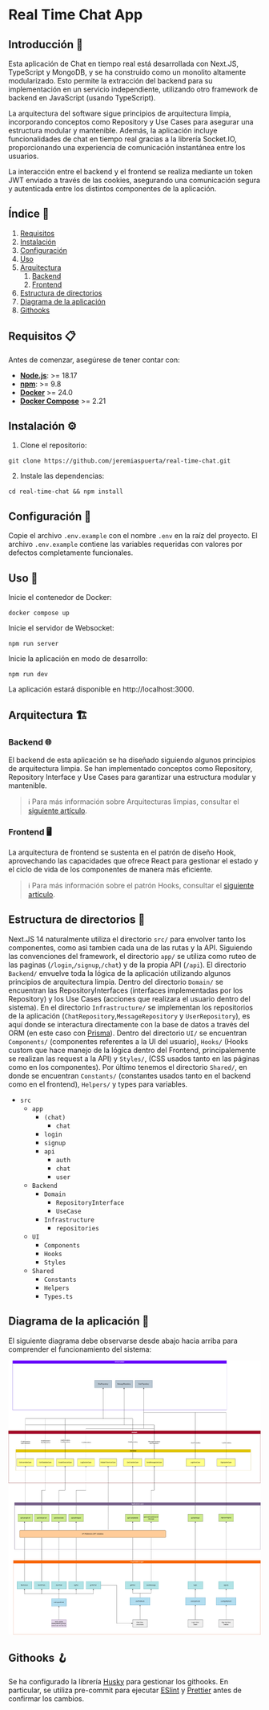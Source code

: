 
# Real Time Chat App

## Introducción 🚀

Esta aplicación de Chat en tiempo real está desarrollada con Next.JS, TypeScript y MongoDB, y se ha construido como un monolito altamente modularizado. Esto permite la extracción del backend para su implementación en un servicio independiente, utilizando otro framework de backend en JavaScript (usando TypeScript).

La arquitectura del software sigue principios de arquitectura limpia, incorporando conceptos como Repository y Use Cases para asegurar una estructura modular y mantenible. Además, la aplicación incluye funcionalidades de chat en tiempo real gracias a la librería Socket.IO, proporcionando una experiencia de comunicación instantánea entre los usuarios.

La interacción entre el backend y el frontend se realiza mediante un token JWT enviado a través de las cookies, asegurando una comunicación segura y autenticada entre los distintos componentes de la aplicación.

## Índice 📖

1. [Requisitos](#requisitos)
2. [Instalación](#instalación)
3. [Configuración](#configuración)
4. [Uso](#uso)
5. [Arquitectura](#arquitectura)
   1. [Backend](#backend)
   2. [Frontend](#frontend)
6. [Estructura de directorios](#estructura-de-directorios)
7. [Diagrama de la aplicación](#diagrama-de-la-aplicación)
8. [Githooks](#githooks)

## Requisitos 📋

Antes de comenzar, asegúrese de tener contar con:

- **[Node.js](https://nodejs.org/en)**: >= 18.17
- **[npm](https://www.npmjs.com/)**: >= 9.8
- **[Docker](https://www.docker.com/)** >= 24.0
- **[Docker Compose](https://docs.docker.com/compose/install/)** >= 2.21

## Instalación ⚙️

1. Clone el repositorio:

```
git clone https://github.com/jeremiaspuerta/real-time-chat.git
```

2. Instale las dependencias:

```
cd real-time-chat && npm install
```

## Configuración 🔧

Copie el archivo `.env.example` con el nombre `.env` en la raíz del proyecto. El archivo `.env.example` contiene las variables requeridas con valores por defectos completamente funcionales.

## Uso 🚦

Inicie el contenedor de Docker:

```
docker compose up
```

Inicie el servidor de Websocket:

```
npm run server
```

Inicie la aplicación en modo de desarrollo:

```
npm run dev
```

La aplicación estará disponible en http://localhost:3000.

## Arquitectura 🏗️

### Backend 🌐

El backend de esta aplicación se ha diseñado siguiendo algunos principios de arquitectura limpia. Se han implementado conceptos como Repository, Repository Interface y Use Cases para garantizar una estructura modular y mantenible.

> ℹ️ Para más información sobre Arquitecturas limpias, consultar el [siguiente artículo](https://blog.cleancoder.com/uncle-bob/2012/08/13/the-clean-architecture.html).

### Frontend 🖥️

La arquitectura de frontend se sustenta en el patrón de diseño Hook, aprovechando las capacidades que ofrece React para gestionar el estado y el ciclo de vida de los componentes de manera más eficiente.

> ℹ️ Para más información sobre el patrón Hooks, consultar el [siguiente artículo](https://www.patterns.dev/react/hooks-pattern/).

## Estructura de directorios 📂

Next.JS 14 naturalmente utiliza el directorio `src/` para envolver tanto los componentes, como asi tambien cada una de las rutas y la API.
Siguiendo las convenciones del framework, el directorio `app/` se utiliza como ruteo de las paginas (`/login`,`/signup`,`/chat`) y de la propia API (`/api`).
El directorio `Backend/` envuelve toda la lógica de la aplicación utilizando algunos principios de arquitectura limpia. Dentro del directorio `Domain/` se encuentran las RepositoryInterfaces (interfaces implementadas por los Repository) y los Use Cases (acciones que realizara el usuario dentro del sistema). En el directorio `Infrastructure/` se implementan los repositorios de la aplicación (`ChatRepository`,`MessageRepository` y `UserRepository`), es aquí donde se interactura directamente con la base de datos a través del ORM (en este caso con [Prisma](https://www.prisma.io/)).
Dentro del directorio `UI/` se encuentran `Components/` (componentes referentes a la UI del usuario), `Hooks/` (Hooks custom que hace manejo de la lógica dentro del Frontend, principalemente se realizan las request a la API) y `Styles/`, (CSS usados tanto en las páginas como en los componentes).
Por último tenemos el directorio `Shared/`, en donde se encuentran `Constants/` (constantes usados tanto en el backend como en el frontend), `Helpers/` y types para variables.

- `src`
  - `app`
    - `(chat)`
      - `chat`
    - `login`
    - `signup`
    - `api`
      - `auth`
      - `chat`
      - `user`
  - `Backend`
    - `Domain`
      - `RepositoryInterface`
      - `UseCase`
    - `Infrastructure`
      - ``repositories``
  - `UI`
    - `Components`
    - `Hooks`
    - `Styles`
  - `Shared`
    - `Constants`
    - `Helpers`
    - ``Types.ts``

## Diagrama de la aplicación 🔄

El siguiente diagrama debe observarse desde abajo hacia arriba para comprender el funcionamiento del sistema:

![1704650711034](image/README/1704650711034.png)

## Githooks 🪝

Se ha configurado la librería [Husky](https://www.npmjs.com/package/husky) para gestionar los githooks. En particular, se utiliza pre-commit para ejecutar [ESlint](https://www.npmjs.com/package/eslint) y [Prettier](https://www.npmjs.com/package/prettier) antes de confirmar los cambios.
